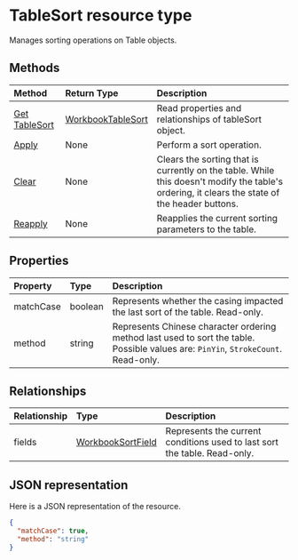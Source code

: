 # TableSort resource type

Manages sorting operations on Table objects.


## Methods

| Method		   | Return Type	|Description|
|:---------------|:--------|:----------|
|[Get TableSort](../api/tablesort_get.md) | [WorkbookTableSort](tablesort.md) |Read properties and relationships of tableSort object.|
|[Apply](../api/tablesort_apply.md)|None|Perform a sort operation.|
|[Clear](../api/tablesort_clear.md)|None|Clears the sorting that is currently on the table. While this doesn't modify the table's ordering, it clears the state of the header buttons.|
|[Reapply](../api/tablesort_reapply.md)|None|Reapplies the current sorting parameters to the table.|

## Properties
| Property	   | Type	|Description|
|:---------------|:--------|:----------|
|matchCase|boolean|Represents whether the casing impacted the last sort of the table. Read-only.|
|method|string|Represents Chinese character ordering method last used to sort the table. Possible values are: `PinYin`, `StrokeCount`. Read-only.|

## Relationships
| Relationship | Type	|Description|
|:---------------|:--------|:----------|
|fields|[WorkbookSortField](sortfield.md)|Represents the current conditions used to last sort the table. Read-only.|

## JSON representation

Here is a JSON representation of the resource.

<!-- {
  "blockType": "resource",
  "baseType": "microsoft.graph.entity",
  "optionalProperties": [

  ],
  "@odata.type": "microsoft.graph.workbookTableSort"
}-->

```json
{
  "matchCase": true,
  "method": "string"
}

```

<!-- uuid: 8fcb5dbc-d5aa-4681-8e31-b001d5168d79
2015-10-25 14:57:30 UTC -->
<!-- {
  "type": "#page.annotation",
  "description": "TableSort resource",
  "keywords": "",
  "section": "documentation",
  "tocPath": ""
}-->